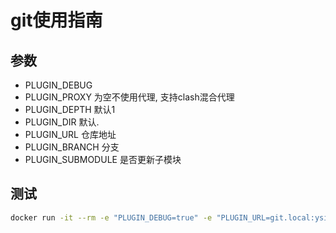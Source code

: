 # git使用指南

## 参数

- PLUGIN_DEBUG
- PLUGIN_PROXY 为空不使用代理, 支持clash混合代理
- PLUGIN_DEPTH 默认1
- PLUGIN_DIR 默认.
- PLUGIN_URL 仓库地址
- PLUGIN_BRANCH 分支
- PLUGIN_SUBMODULE 是否更新子模块

## 测试

```bash
docker run -it --rm -e "PLUGIN_DEBUG=true" -e "PLUGIN_URL=git.local:ysicing/drone-plugins.git" ysicing/drone-plugin-git
```
